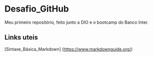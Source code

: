 # Desafio_GitHub
Meu primeiro repositório, feito junto a DIO e o bootcamp do Banco Inter.

## Links uteis
[Sintaxe_Básica_Markdown] (https://www.markdownguide.org/)
